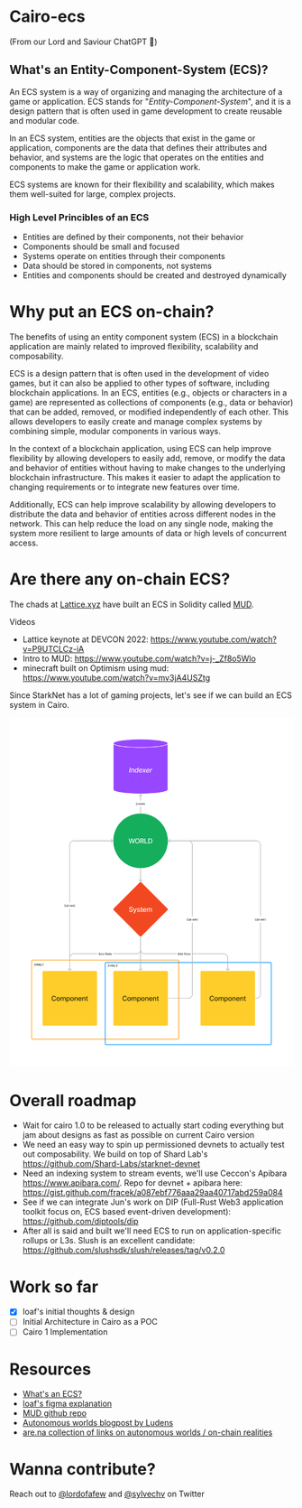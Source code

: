 # Cairo-ecs

(From our Lord and Saviour ChatGPT 🙏)

## What's an Entity-Component-System (ECS)?

An ECS system is a way of organizing and managing the architecture of a game or application. ECS stands for "_Entity-Component-System_", and it is a design pattern that is often used in game development to create reusable and modular code.

In an ECS system, entities are the objects that exist in the game or application, components are the data that defines their attributes and behavior, and systems are the logic that operates on the entities and components to make the game or application work.

ECS systems are known for their flexibility and scalability, which makes them well-suited for large, complex projects.

### High Level Princibles of an ECS

- Entities are defined by their components, not their behavior
- Components should be small and focused
- Systems operate on entities through their components
- Data should be stored in components, not systems
- Entities and components should be created and destroyed dynamically

# Why put an ECS on-chain?

The benefits of using an entity component system (ECS) in a blockchain application are mainly related to improved flexibility, scalability and composability.

ECS is a design pattern that is often used in the development of video games, but it can also be applied to other types of software, including blockchain applications. In an ECS, entities (e.g., objects or characters in a game) are represented as collections of components (e.g., data or behavior) that can be added, removed, or modified independently of each other. This allows developers to easily create and manage complex systems by combining simple, modular components in various ways.

In the context of a blockchain application, using ECS can help improve flexibility by allowing developers to easily add, remove, or modify the data and behavior of entities without having to make changes to the underlying blockchain infrastructure. This makes it easier to adapt the application to changing requirements or to integrate new features over time.

Additionally, ECS can help improve scalability by allowing developers to distribute the data and behavior of entities across different nodes in the network. This can help reduce the load on any single node, making the system more resilient to large amounts of data or high levels of concurrent access.

# Are there any on-chain ECS?

The chads at [Lattice.xyz](https://lattice.xyz/) have built an ECS in Solidity called [MUD](https://mud.dev/).

Videos

- Lattice keynote at DEVCON 2022: https://www.youtube.com/watch?v=P9UTCLCz-iA
- Intro to MUD: https://www.youtube.com/watch?v=j-_Zf8o5Wlo
- minecraft built on Optimism using mud: https://www.youtube.com/watch?v=mv3jA4USZtg

Since StarkNet has a lot of gaming projects, let's see if we can build an ECS system in Cairo.

![ecs](/ECS.png)

# Overall roadmap

- Wait for cairo 1.0 to be released to actually start coding everything but jam about designs as fast as possible on current Cairo version
- We need an easy way to spin up permissioned devnets to actually test out composability. We build on top of Shard Lab's https://github.com/Shard-Labs/starknet-devnet
- Need an indexing system to stream events, we'll use Ceccon's Apibara https://www.apibara.com/. Repo for devnet + apibara here: https://gist.github.com/fracek/a087ebf776aaa29aa40717abd259a084
- See if we can integrate Jun's work on DIP (Full-Rust Web3 application toolkit focus on, ECS based event-driven development): https://github.com/diptools/dip
- After all is said and built we'll need ECS to run on application-specific rollups or L3s. Slush is an excellent candidate: https://github.com/slushsdk/slush/releases/tag/v0.2.0

# Work so far

- [x] loaf's initial thoughts & design
- [ ] Initial Architecture in Cairo as a POC
- [ ] Cairo 1 Implementation

# Resources

- [What's an ECS?](https://github.com/SanderMertens/ecs-faq)
- [loaf's figma explanation](https://www.figma.com/file/qAjxTZc6tRonazjfsv9GZa/ECS?node-id=0%3A1&t=frLQWE5fVjIvblII-0)
- [MUD github repo](https://github.com/latticexyz/mudbasics#mudbasics)
- [Autonomous worlds blogpost by Ludens](https://0xparc.org/blog/autonomous-worlds)
- [are.na collection of links on autonomous worlds / on-chain realities](https://www.are.na/sylve-chevet/on-chain-realities-and-autonomous-worlds)

# Wanna contribute?

Reach out to [@lordofafew](https://twitter.com/lordofafew) and [@sylvechv](https://twitter.com/sylvechv) on Twitter
